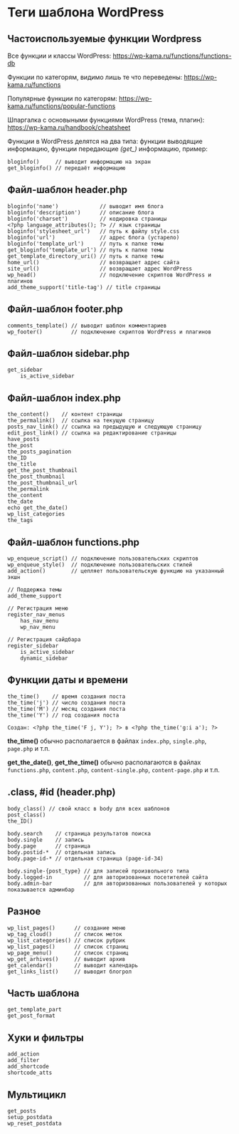 # Теги шаблона WordPress
## Частоиспользуемые функции Wordpress
Все функции и классы WordPress: https://wp-kama.ru/functions/functions-db

Функции по категорям, видимо лишь те что переведены: https://wp-kama.ru/functions

Популярные функции по категорям: https://wp-kama.ru/functions/popular-functions

Шпаргалка с основыными функциями WordPress (тема, плагин): https://wp-kama.ru/handbook/cheatsheet

Функции в WordPress делятся на два типа: функции выводящие информацию, функции передающие *(get_)* информацию, пример:

    bloginfo()     // выводит информацию на экран
    get_bloginfo() // передаёт информацию

## Файл-шаблон header.php
    bloginfo('name')             // выводит имя блога
    bloginfo('description')      // описание блога
    bloginfo('charset')          // кодировка страницы
    <?php language_attributes(); ?> // язык страницы
    bloginfo('stylesheet_url')   // путь к файлу style.css
    bloginfo('url')              // адрес блога (устарело)
    bloginfo('template_url')     // путь к папке темы
    get_bloginfo('template_url') // путь к папке темы
    get_template_directory_uri() // путь к папке темы
    home_url()                   // возвращает адрес сайта
    site_url()                   // возвращает адрес WordPress
    wp_head()                    // подключение скриптов WordPress и плагинов
    add_theme_support('title-tag') // title страницы

## Файл-шаблон footer.php
    comments_template() // выводит шаблон комментариев
    wp_footer()         // подключение скриптов WordPress и плагинов

## Файл-шаблон sidebar.php
    get_sidebar
        is_active_sidebar

## Файл-шаблон index.php
    the_content()    // контент страницы
    the_permalink()  // ссылка на текущую страницу
    posts_nav_link() // ссылка на предыдущую и следующую страницу
    edit_post_link() // ссылка на редактирование страницы
    have_posts
    the_post
    the_posts_pagination
    the_ID
    the_title
    get_the_post_thumbnail
    the_post_thumbnail
    the_post_thumbnail_url
    the_permalink
    the_content
    the_date
    echo get_the_date()
    wp_list_categories
    the_tags

## Файл-шаблон functions.php
    wp_enqueue_script() // подключение пользовательских скриптов
    wp_enqueue_style()  // подключение пользовательских стилей
    add_action()        // цепляет пользовательскую функцию на указанный экшн

    // Поддержка темы
    add_theme_support

    // Регистрация меню
    register_nav_menus
        has_nav_menu
        wp_nav_menu

    // Регистрация сайдбара
    register_sidebar
        is_active_sidebar
        dynamic_sidebar

## Функции даты и времени
    the_time()    // время создания поста
    the_time('j') // число создания поста
    the_time('M') // месяц создания поста
    the_time('Y') // год создания поста

    Создан: <?php the_time('F j, Y'); ?> в <?php the_time('g:i a'); ?>

**the_time()** обычно располагается в файлах `index.php`, `single.php`, `page.php` и т.п.

**get_the_date()**, **get_the_time()** обычно располагаются в файлах `functions.php`, `content.php`, `content-single.php`, `content-page.php` и т.п.

## .class, #id (header.php)

    body_class() // свой класс в body для всех шаблонов
    post_class()
    the_ID()

    body.search    // страница результатов поиска
    body.single    // запись
    body.page      // страница
    body.postid-*  // отдельная запись
    body.page-id-* // отдельная страница (page-id-34)

    body.single-{post_type} // для записей произвольного типа
    body.logged-in          // для авторизованных посетителей сайта
    body.admin-bar          // для авторизованных пользователей у которых показывается админбар

## Разное
    wp_list_pages()      // создание меню
    wp_tag_cloud()       // список меток
    wp_list_categories() // список рубрик
    wp_list_pages()      // список страниц
    wp_page_menu()       // список страниц
    wp_get_arhives()     // выводит архив
    get_calendar()       // выводит календарь
    get_links_list()     // выводит блогрол

## Часть шаблона
    get_template_part
    get_post_format

## Хуки и фильтры
    add_action
    add_filter
    add_shortcode
    shortcode_atts

## Мультицикл
    get_posts
    setup_postdata
    wp_reset_postdata
